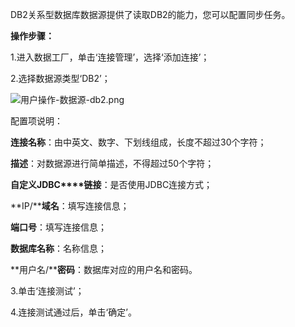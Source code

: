 DB2关系型数据库数据源提供了读取DB2的能力，您可以配置同步任务。

**操作步骤：**

1.进入数据工厂，单击‘连接管理’，选择‘添加连接’；

2.选择数据源类型‘DB2’；

![用户操作-数据源-db2.png](http://img1.jcloudcs.com/cms/90b92568-6d44-4003-a22a-aca0c712f57b20180413191609.png)

配置项说明：

**连接名称**：由中英文、数字、下划线组成，长度不超过30个字符；

**描述**：对数据源进行简单描述，不得超过50个字符；

**自定义JDBC****链接**：是否使用JDBC连接方式；

**IP/****域名**：填写连接信息；

**端口号**：填写连接信息；

**数据库名称**：名称信息；

**用户名/****密码**：数据库对应的用户名和密码。

3.单击‘连接测试’；

4.连接测试通过后，单击‘确定’。